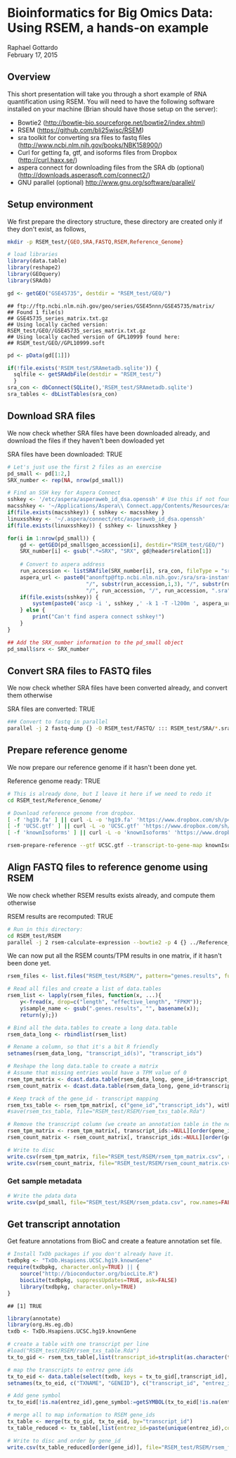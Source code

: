 # Bioinformatics for Big Omics Data: Using RSEM, a hands-on example
Raphael Gottardo  
February 17, 2015  

## Overview

This short presentation will take you through a short example of RNA quantification using RSEM. You will need to have the following software installed on your machine (Brian should have those setup on the server):

- Bowtie2 (http://bowtie-bio.sourceforge.net/bowtie2/index.shtml)
- RSEM (https://github.com/bli25wisc/RSEM)
- sra toolkit for converting sra files to fastq files (http://www.ncbi.nlm.nih.gov/books/NBK158900/)
- Curl for getting fa, gtf, and isoforms files from Dropbox (http://curl.haxx.se/)
- aspera connect for downloading files from the SRA db (optional)
(http://downloads.asperasoft.com/connect2/)
- GNU parallel (optional)
http://www.gnu.org/software/parallel/


## Setup environment

We first prepare the directory structure, these directory are created only if they don't exist, as follows,


```bash
mkdir -p RSEM_test/{GEO,SRA,FASTQ,RSEM,Reference_Genome}
```



```r
# load libraries
library(data.table)
library(reshape2)
library(GEOquery)
library(SRAdb)
```


```r
gd <- getGEO("GSE45735", destdir = "RSEM_test/GEO/")
```

```
## ftp://ftp.ncbi.nlm.nih.gov/geo/series/GSE45nnn/GSE45735/matrix/
## Found 1 file(s)
## GSE45735_series_matrix.txt.gz
## Using locally cached version: RSEM_test/GEO//GSE45735_series_matrix.txt.gz
## Using locally cached version of GPL10999 found here:
## RSEM_test/GEO//GPL10999.soft
```

```r
pd <- pData(gd[[1]])
```


```r
if(!file.exists('RSEM_test/SRAmetadb.sqlite')) {
  sqlfile <- getSRAdbFile(destdir = "RSEM_test/")
  }
sra_con <- dbConnect(SQLite(),'RSEM_test/SRAmetadb.sqlite')
sra_tables <- dbListTables(sra_con)
```

## Download SRA files

We now check whether SRA files have been downloaded already, and download the files if they haven't been dowloaded yet


SRA files have been downloaded: TRUE


```r
# Let's just use the first 2 files as an exercise
pd_small <- pd[1:2,]
SRX_number <- rep(NA, nrow(pd_small))
```


```r
# Find an SSH key for Aspera Connect
sshkey <- '/etc/aspera/asperaweb_id_dsa.openssh' # Use this if not found in ~
macsshkey <- '~/Applications/Aspera\\ Connect.app/Contents/Resources/asperaweb_id_dsa.openssh'
if(file.exists(macsshkey)) { sshkey <- macsshkey }
linuxsshkey <- '~/.aspera/connect/etc/asperaweb_id_dsa.openssh'
if(file.exists(linuxsshkey)) { sshkey <- linuxsshkey }

for(i in 1:nrow(pd_small)) {
    gd <- getGEO(pd_small$geo_accession[i], destdir="RSEM_test/GEO/")
    SRX_number[i] <- gsub(".*=SRX", "SRX", gd@header$relation[1])
  
    # Convert to aspera address
	run_accession <- listSRAfile(SRX_number[i], sra_con, fileType = "sra" )$run
	aspera_url <- paste0("anonftp@ftp.ncbi.nlm.nih.gov:/sra/sra-instant/reads/ByRun/sra", 
                         "/", substr(run_accession,1,3), "/", substr(run_accession,1,6), 
                         "/", run_accession, "/", run_accession, ".sra")
    if(file.exists(sshkey)) {
	    system(paste0('ascp -i ', sshkey ,' -k 1 -T -l200m ', aspera_url, " RSEM_test/SRA"))
    } else { 
        print("Can't find aspera connect sshkey!") 
    }
}
```


```r
## Add the SRX_number information to the pd_small object
pd_small$srx <- SRX_number
```

## Convert SRA files to FASTQ files

We now check whether SRA files have been converted already, and convert them otherwise


SRA files are converted: TRUE


```bash
### Convert to fastq in parallel
parallel -j 2 fastq-dump {} -O RSEM_test/FASTQ/ ::: RSEM_test/SRA/*.sra
```

## Prepare reference genome

We now prepare our reference genome if it hasn't been done yet. 


Reference genome ready: TRUE


```bash
# This is already done, but I leave it here if we need to redo it
cd RSEM_test/Reference_Genome/

# Download reference genome from dropbox.
[ -f 'hg19.fa' ] || curl -L -o 'hg19.fa' 'https://www.dropbox.com/sh/p4cosmsqwtmpce7/AAAP5PQh60sy83GF8i5lFOw0a/hg19.fa?dl=1'
[ -f 'UCSC.gtf' ] || curl -L -o 'UCSC.gtf' 'https://www.dropbox.com/sh/p4cosmsqwtmpce7/AACGDebvGSwK-EFsPa-9f5qEa/UCSC.gtf?dl=1'
[ -f 'knownIsoforms' ] || curl -L -o 'knownIsoforms' 'https://www.dropbox.com/sh/p4cosmsqwtmpce7/AAAfeTr5yKsRmnHd6XW-XhZUa/knownIsoforms?dl=1'

rsem-prepare-reference --gtf UCSC.gtf --transcript-to-gene-map knownIsoforms --bowtie2 hg19.fa hg19 
```

## Align FASTQ files to reference genome using RSEM

We now check whether RSEM results exists already, and compute them otherwise

RSEM results are recomputed: TRUE


```bash
# Run in this directory:
cd RSEM_test/RSEM
parallel -j 2 rsem-calculate-expression --bowtie2 -p 4 {} ../Reference_Genome/hg19 {/.} ::: ../FASTQ/*.fastq
```

We can now put all the RSEM counts/TPM results in one matrix, if it hasn't been done yet.


```r
rsem_files <- list.files("RSEM_test/RSEM/", pattern="genes.results", full.names = TRUE)

# Read all files and create a list of data.tables
rsem_list <- lapply(rsem_files, function(x, ...){
    y<-fread(x, drop=c("length", "effective_length", "FPKM")); 
    y$sample_name <- gsub(".genes.results", "", basename(x));
    return(y);})

# Bind all the data.tables to create a long data.table
rsem_data_long <- rbindlist(rsem_list)

# Rename a column, so that it's a bit R friendly
setnames(rsem_data_long, "transcript_id(s)", "transcript_ids")

# Reshape the long data.table to create a matrix
# Assume that missing entries would have a TPM value of 0
rsem_tpm_matrix <- dcast.data.table(rsem_data_long, gene_id+transcript_ids~sample_name, value.var = "TPM", fill=0)
rsem_count_matrix <- dcast.data.table(rsem_data_long, gene_id+transcript_ids~sample_name, value.var = "expected_count", fill=0)

# Keep track of the gene_id - transcript mapping 
rsem_txs_table <- rsem_tpm_matrix[, c("gene_id","transcript_ids"), with=FALSE]
#save(rsem_txs_table, file="RSEM_test/RSEM/rsem_txs_table.Rda")

# Remove the transcript column (we create an annotation table in the next chunk)
rsem_tpm_matrix <- rsem_tpm_matrix[, transcript_ids:=NULL][order(gene_id)]
rsem_count_matrix <- rsem_count_matrix[, transcript_ids:=NULL][order(gene_id)]

# Write to disc
write.csv(rsem_tpm_matrix, file="RSEM_test/RSEM/rsem_tpm_matrix.csv", row.names=FALSE)
write.csv(rsem_count_matrix, file="RSEM_test/RSEM/rsem_count_matrix.csv", row.names=FALSE)
```

### Get sample metadata


```r
# Write the pdata data
write.csv(pd_small, file="RSEM_test/RSEM/rsem_pdata.csv", row.names=FALSE)
```


## Get transcript annotation

Get feature annotations from BioC and create a feature annotation set file.


```r
# Install TxDb packages if you don't already have it.
txdbpkg <- "TxDb.Hsapiens.UCSC.hg19.knownGene"
require(txdbpkg, character.only=TRUE) || {
    source("http://bioconductor.org/biocLite.R")
    biocLite(txdbpkg, suppressUpdates=TRUE, ask=FALSE)
    library(txdbpkg, character.only=TRUE)
}
```

```
## [1] TRUE
```

```r
library(annotate)
library(org.Hs.eg.db)
txdb <- TxDb.Hsapiens.UCSC.hg19.knownGene

# create a table with one transcript per line
#load("RSEM_test/RSEM/rsem_txs_table.Rda")
tx_to_gid <- rsem_txs_table[,list(transcript_id=strsplit(as.character(transcript_ids),",")[[1]]),by="gene_id"]

# map the transcripts to entrez gene ids
tx_to_eid <- data.table(select(txdb, keys = tx_to_gid[,transcript_id], columns="GENEID", keytype="TXNAME"))
setnames(tx_to_eid, c("TXNAME", "GENEID"), c("transcript_id", "entrez_id"))

# Add gene symbol
tx_to_eid[!is.na(entrez_id),gene_symbol:=getSYMBOL(tx_to_eid[!is.na(entrez_id),entrez_id], data='org.Hs.eg')]

# merge all to map information to RSEM gene_ids
tx_table <- merge(tx_to_gid, tx_to_eid, by="transcript_id")
tx_table_reduced <- tx_table[,list(entrez_id=paste(unique(entrez_id),collapse=","), transcript_id=paste(unique(transcript_id),collapse=","), gene_symbol=paste(unique(gene_symbol),collapse=",")),by="gene_id"]

# Write to disc and order by gene_id
write.csv(tx_table_reduced[order(gene_id)], file="RSEM_test/RSEM/rsem_fdata.csv", row.names=FALSE)
```
